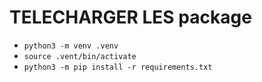 # TELECHARGER LES package

- `python3 -m venv .venv`
- `source .vent/bin/activate`
- `python3 -m pip install -r requirements.txt`
